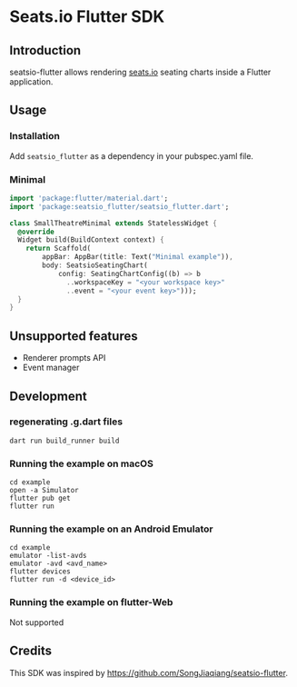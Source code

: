 # Seats.io Flutter SDK

## Introduction

seatsio-flutter allows rendering [seats.io](https://www.seats.io) seating charts inside a Flutter application.

## Usage

### Installation

Add `seatsio_flutter` as a dependency in your pubspec.yaml file.

### Minimal

```dart
import 'package:flutter/material.dart';
import 'package:seatsio_flutter/seatsio_flutter.dart';

class SmallTheatreMinimal extends StatelessWidget {
  @override
  Widget build(BuildContext context) {
    return Scaffold(
        appBar: AppBar(title: Text("Minimal example")),
        body: SeatsioSeatingChart(
            config: SeatingChartConfig((b) => b
              ..workspaceKey = "<your workspace key>"
              ..event = "<your event key>")));
  }
}
```

## Unsupported features

- Renderer prompts API
- Event manager

## Development

### regenerating .g.dart files
```
dart run build_runner build
```

### Running the example on macOS
```
cd example
open -a Simulator
flutter pub get
flutter run
```

### Running the example on an Android Emulator
```
cd example
emulator -list-avds
emulator -avd <avd_name>
flutter devices
flutter run -d <device_id>
```

### Running the example on flutter-Web
Not supported

## Credits

This SDK was inspired by https://github.com/SongJiaqiang/seatsio-flutter.
